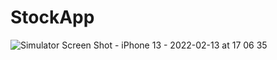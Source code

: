 # StockApp

![Simulator Screen Shot - iPhone 13 - 2022-02-13 at 17 06 35](https://user-images.githubusercontent.com/9380512/153756943-90d9a925-0345-4a0b-a445-d11d88932cab.png)

